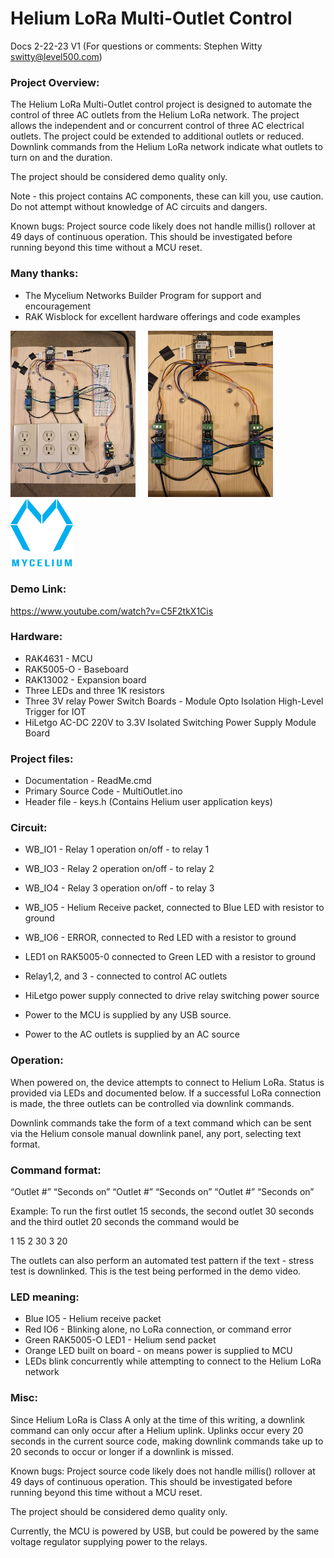 # Helium LoRa Multi-Outlet Control
Docs 2-22-23 V1 (For questions or comments:  Stephen Witty switty@level500.com)  

### Project Overview:
The Helium LoRa Multi-Outlet control project is designed to automate the control of three AC outlets from the Helium LoRa network.  The project allows the independent and or concurrent control of three AC electrical outlets.  The project could be extended to additional outlets or reduced.  Downlink commands from the Helium LoRa network indicate what outlets to turn on and the duration.

The project should be considered demo quality only.

Note - this project contains AC components, these can kill you, use caution.  Do not attempt without knowledge of AC circuits and dangers.

Known bugs: Project source code likely does not handle millis() rollover at 49 days of continuous operation.  This should be investigated before running beyond this time without a MCU reset.


### Many thanks:
- The Mycelium Networks Builder Program for support and encouragement
- RAK Wisblock for excellent hardware offerings and code examples

<img src="Pics/Multi-Outlet1.jpg" width="200"> &nbsp; &nbsp; <img src="Pics/Multi-Outlet2.jpg" width="200"> &nbsp; &nbsp; &nbsp; &nbsp; &nbsp; &nbsp; &nbsp; &nbsp;<img src="Pics/Mycelium.png" width="100">


### Demo Link:

https://www.youtube.com/watch?v=C5F2tkX1Cis
### Hardware:
- RAK4631 - MCU
- RAK5005-O - Baseboard
- RAK13002 - Expansion board
- Three LEDs and three 1K resistors
- Three 3V relay Power Switch Boards - Module Opto Isolation High-Level Trigger for IOT
- HiLetgo AC-DC 220V to 3.3V Isolated Switching Power Supply Module Board


### Project files:
- Documentation - ReadMe.cmd
- Primary Source Code - MultiOutlet.ino
- Header file - keys.h (Contains Helium user application keys)



### Circuit:
- WB_IO1 - Relay 1 operation on/off - to relay 1
- WB_IO3 - Relay 2 operation on/off - to relay 2
- WB_IO4 - Relay 3 operation on/off - to relay 3
- WB_IO5 - Helium Receive packet, connected to Blue LED with resistor to ground
- WB_IO6 - ERROR, connected to Red LED with a resistor to ground
- LED1 on RAK5005-0 connected to Green LED with a resistor to ground
- Relay1,2, and 3 - connected to control AC outlets
- HiLetgo power supply connected to drive relay switching power source

- Power to the MCU is supplied by any USB source.
- Power to the AC outlets is supplied by an AC source 

### Operation:
When powered on, the device attempts to connect to Helium LoRa.  Status is provided via LEDs and documented below.  If a successful LoRa connection is made, the three outlets can be controlled via downlink commands.

Downlink commands take the form of a text command which can be sent via the Helium console manual downlink panel, any port, selecting text format.

### Command format:

“Outlet #” “Seconds on” “Outlet #” “Seconds on” “Outlet #” “Seconds on”

Example:  To run the first outlet 15 seconds, the second outlet 30 seconds and the third outlet 20 seconds the command would be

1 15 2 30 3 20

The outlets can also perform an automated test pattern if the text - stress test is downlinked.  This is the test being performed in the demo video.

### LED meaning:
- Blue IO5 - Helium receive packet
- Red IO6 - Blinking alone, no LoRa connection, or command error
- Green RAK5005-O LED1 - Helium send packet
- Orange LED built on board - on means power is supplied to MCU
- LEDs blink concurrently while attempting to connect to the Helium LoRa network

### Misc:
Since Helium LoRa is Class A only at the time of this writing, a downlink command can only occur after a Helium uplink.  Uplinks occur every 20 seconds in the current source code, making downlink commands take up to 20 seconds to occur or longer if a downlink is missed.

Known bugs: Project source code likely does not handle millis() rollover at 49 days of continuous operation.  This should be investigated before running beyond this time without a MCU reset.

The project should be considered demo quality only.

Currently, the MCU is powered by USB, but could be powered by the same voltage regulator supplying power to the relays.
